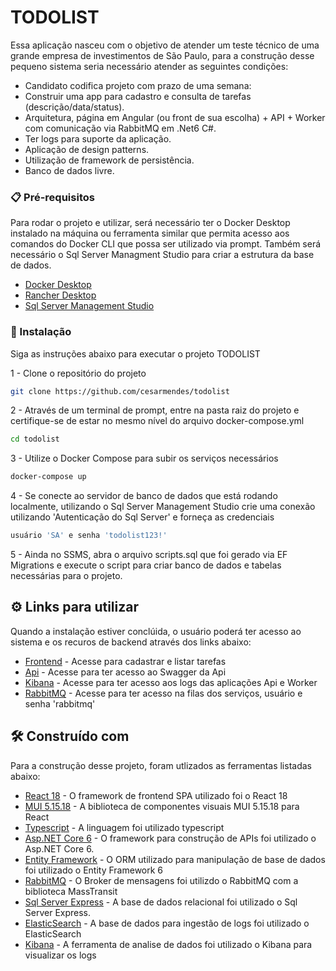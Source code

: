 # TODOLIST

Essa aplicação nasceu com o objetivo de atender um teste técnico de uma grande empresa de investimentos de São Paulo, para a construção desse pequeno sistema seria
necessário atender as seguintes condições:
- Candidato codifica projeto com prazo de uma semana:
- Construir uma app para cadastro e consulta de tarefas (descrição/data/status).
- Arquitetura, página em Angular (ou front de sua escolha) + API + Worker com comunicação via RabbitMQ em .Net6  C#.
- Ter logs para suporte da aplicação.
- Aplicação de design patterns.
- Utilização de framework de persistência.
- Banco de dados livre.

### 📋 Pré-requisitos

Para rodar o projeto e utilizar, será necessário ter o Docker Desktop instalado na máquina ou ferramenta similar que permita
acesso aos comandos do Docker CLI que possa ser utilizado via prompt. Também será necessário o Sql Server Managment Studio para criar a estrutura
da base de dados.

* [Docker Desktop](https://www.docker.com/products/docker-desktop/)
* [Rancher Desktop](https://rancherdesktop.io/)
* [Sql Server Management Studio](https://learn.microsoft.com/pt-br/sql/ssms/download-sql-server-management-studio-ssms?view=sql-server-ver16)

### 🔧 Instalação

Siga as instruções abaixo para executar o projeto TODOLIST

1 - Clone o repositório do projeto 
```sh 
git clone https://github.com/cesarmendes/todolist 
```
2 - Através de um terminal de prompt, entre na pasta raiz do projeto e certifique-se de estar no mesmo nível do arquivo docker-compose.yml 
```sh 
cd todolist
```
3 - Utilize o Docker Compose para subir os serviços necessários 
```sh 
docker-compose up
```
4 - Se conecte ao servidor de banco de dados que está rodando localmente, utilizando o Sql Server Management Studio crie uma conexão utilizando 'Autenticação do Sql Server' e forneça as credenciais
```sh
usuário 'SA' e senha 'todolist123!'
```
5 - Ainda no SSMS, abra o arquivo scripts.sql que foi gerado via EF Migrations e execute o script para criar banco de dados e tabelas necessárias para o projeto.  

## ⚙️ Links para utilizar

Quando a instalação estiver conclúida, o usuário poderá ter acesso ao sistema e os recuros de backend através dos links abaixo:

* [Frontend](http://localhost:8080/) - Acesse para cadastrar e listar tarefas
* [Api](http://localhost:5000/swagger/index.html) - Acesse para ter acesso ao Swagger da Api
* [Kibana](http://localhost:5601/app/home#/) - Acesse para ter acesso aos logs das aplicações Api e Worker
* [RabbitMQ](http://localhost:15672/) - Acesse para ter acesso na filas dos serviços, usuário e senha 'rabbitmq'

## 🛠️ Construído com

Para a construção desse projeto, foram utlizados as ferramentas listadas abaixo:

* [React 18](https://react.dev/) - O framework de frontend SPA utilizado foi o React 18
* [MUI 5.15.18](https://mui.com/) - A biblioteca de componentes visuais MUI 5.15.18 para React
* [Typescript](https://www.typescriptlang.org/) - A linguagem foi utilizado typescript
* [Asp.NET Core 6](https://learn.microsoft.com/pt-br/aspnet/core/release-notes/aspnetcore-6.0?view=aspnetcore-6.0) - O framework para construção de APIs foi utilizado o Asp.NET Core 6. 
* [Entity Framework](https://learn.microsoft.com/en-us/ef/) - O ORM utilizado para manipulação de base de dados foi utilizado o Entity Framework 6
* [RabbitMQ](https://www.rabbitmq.com/docs) - O Broker de mensagens foi utilizdo o RabbitMQ com a biblioteca MassTransit
* [Sql Server Express](https://www.microsoft.com/pt-br/sql-server/sql-server-downloads) - A base de dados relacional foi utilizado o Sql Server Express.
* [ElasticSearch](https://www.elastic.co/pt/elasticsearch) - A base de dados para ingestão de logs foi utilizado o ElasticSearch
* [Kibana](https://www.elastic.co/pt/kibana) - A ferramenta de analise de dados foi utilizado o Kibana para visualizar os logs

